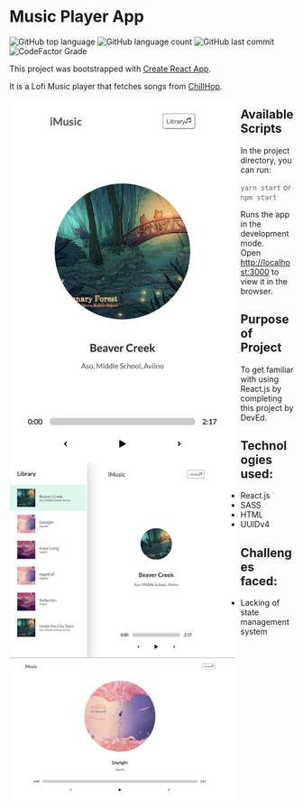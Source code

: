 # Music Player App

![GitHub top language](https://img.shields.io/github/languages/top/superchrisho/music-player?color=yellow&logo=javascript&style=plastic)
![GitHub language count](https://img.shields.io/github/languages/count/superchrisho/music-player?style=plastic)
![GitHub last commit](https://img.shields.io/github/last-commit/superchrisho/music-player?logo=github&style=plastic)
![CodeFactor Grade](https://img.shields.io/codefactor/grade/github/superchrisho/music-player?style=plastic)


This project was bootstrapped with [Create React App](https://github.com/facebook/create-react-app).

It is a Lofi Music player that fetches songs from [ChillHop](https://chillhop.com).

<img src="https://github.com/superchrisho/superchrisho.github.io/blob/master/GitHubImages/Musicplayer1.jpg" 
width="400"
style="float: left; margin-right: 10px"/>

<img src="https://github.com/superchrisho/superchrisho.github.io/blob/master/GitHubImages/Musicplayer2.jpg" 
width="400"
style="float: left; margin-right: 10px"/>

<img src="https://github.com/superchrisho/superchrisho.github.io/blob/master/GitHubImages/Musicplayer3.jpg"
width="400" 
style="float: left; margin-right: 10px"/>

## Available Scripts

In the project directory, you can run:

> `yarn start` or `npm start`

Runs the app in the development mode.\
Open [http://localhost:3000](http://localhost:3000) to view it in the browser.

## Purpose of Project

To get familiar with using React.js by completing this project by DevEd.

## Technologies used:

- React.js
- SASS
- HTML
- UUIDv4

## Challenges faced:

- Lacking of state management system
